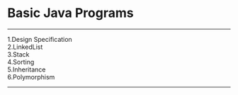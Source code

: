 # Basic Java Programs
<hr>
1.Design Specification
<br>
2.LinkedList
<br>
3.Stack
<br>
4.Sorting
<br>
5.Inheritance
<br>
6.Polymorphism
<hr>